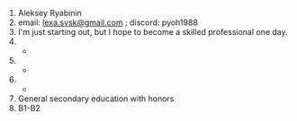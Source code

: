 1. Aleksey Ryabinin
2. email: lexa.svsk@gmail.com ; discord: pyoh1988 
3. I'm just starting out, but I hope to become a skilled professional one day.
4. -
5. -
6. -
7. General secondary education with honors
8. B1-B2
